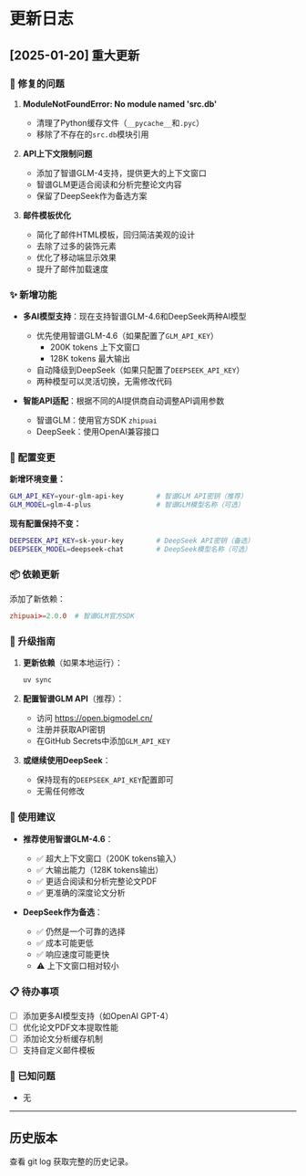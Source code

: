 # 更新日志

## [2025-01-20] 重大更新

### 🔧 修复的问题

1. **ModuleNotFoundError: No module named 'src.db'**
   - 清理了Python缓存文件（`__pycache__`和`.pyc`）
   - 移除了不存在的`src.db`模块引用

2. **API上下文限制问题**
   - 添加了智谱GLM-4支持，提供更大的上下文窗口
   - 智谱GLM更适合阅读和分析完整论文内容
   - 保留了DeepSeek作为备选方案

3. **邮件模板优化**
   - 简化了邮件HTML模板，回归简洁美观的设计
   - 去除了过多的装饰元素
   - 优化了移动端显示效果
   - 提升了邮件加载速度

### ✨ 新增功能

- **多AI模型支持**：现在支持智谱GLM-4.6和DeepSeek两种AI模型
  - 优先使用智谱GLM-4.6（如果配置了`GLM_API_KEY`）
    - 200K tokens 上下文窗口
    - 128K tokens 最大输出
  - 自动降级到DeepSeek（如果只配置了`DEEPSEEK_API_KEY`）
  - 两种模型可以灵活切换，无需修改代码

- **智能API适配**：根据不同的AI提供商自动调整API调用参数
  - 智谱GLM：使用官方SDK `zhipuai`
  - DeepSeek：使用OpenAI兼容接口

### 📝 配置变更

**新增环境变量：**
```bash
GLM_API_KEY=your-glm-api-key        # 智谱GLM API密钥（推荐）
GLM_MODEL=glm-4-plus                # 智谱GLM模型名称（可选）
```

**现有配置保持不变：**
```bash
DEEPSEEK_API_KEY=sk-your-key        # DeepSeek API密钥（备选）
DEEPSEEK_MODEL=deepseek-chat        # DeepSeek模型名称（可选）
```

### 📦 依赖更新

添加了新依赖：
```toml
zhipuai>=2.0.0  # 智谱GLM官方SDK
```

### 🚀 升级指南

1. **更新依赖**（如果本地运行）：
   ```bash
   uv sync
   ```

2. **配置智谱GLM API**（推荐）：
   - 访问 https://open.bigmodel.cn/
   - 注册并获取API密钥
   - 在GitHub Secrets中添加`GLM_API_KEY`

3. **或继续使用DeepSeek**：
   - 保持现有的`DEEPSEEK_API_KEY`配置即可
   - 无需任何修改

### 🎯 使用建议

- **推荐使用智谱GLM-4.6**：
  - ✅ 超大上下文窗口（200K tokens输入）
  - ✅ 大输出能力（128K tokens输出）
  - ✅ 更适合阅读和分析完整论文PDF
  - ✅ 更准确的深度论文分析

- **DeepSeek作为备选**：
  - ✅ 仍然是一个可靠的选择
  - ✅ 成本可能更低
  - ✅ 响应速度可能更快
  - ⚠️  上下文窗口相对较小

### 📋 待办事项

- [ ] 添加更多AI模型支持（如OpenAI GPT-4）
- [ ] 优化论文PDF文本提取性能
- [ ] 添加论文分析缓存机制
- [ ] 支持自定义邮件模板

### 🐛 已知问题

- 无

---

## 历史版本

查看 git log 获取完整的历史记录。
